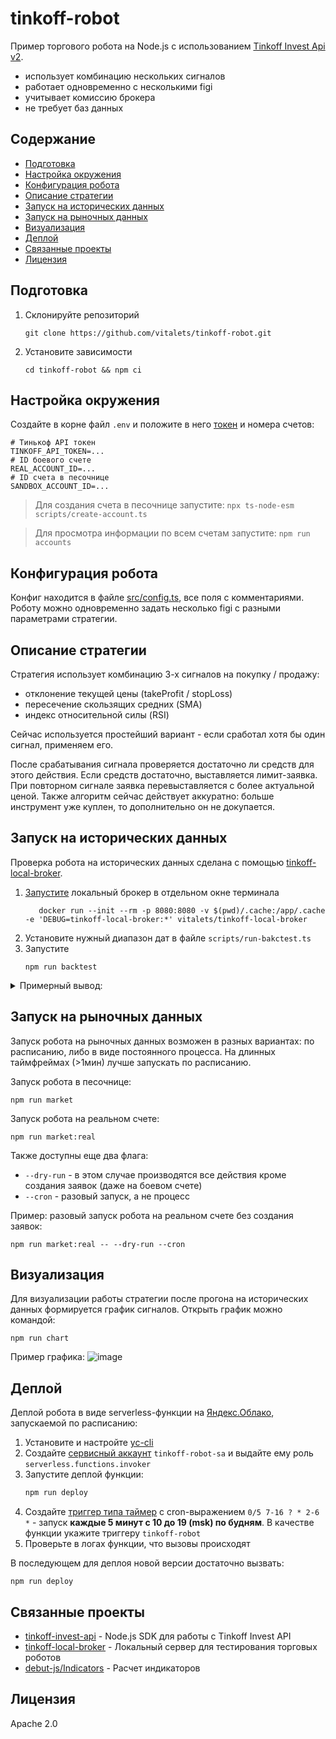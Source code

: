 # tinkoff-robot
Пример торгового робота на Node.js с использованием [Tinkoff Invest Api v2](https://tinkoff.github.io/investAPI/).

* использует комбинацию нескольких сигналов
* работает одновременно с несколькими figi
* учитывает комиссию брокера
* не требует баз данных

## Содержание

<!-- toc -->

- [Подготовка](#%D0%BF%D0%BE%D0%B4%D0%B3%D0%BE%D1%82%D0%BE%D0%B2%D0%BA%D0%B0)
- [Настройка окружения](#%D0%BD%D0%B0%D1%81%D1%82%D1%80%D0%BE%D0%B9%D0%BA%D0%B0-%D0%BE%D0%BA%D1%80%D1%83%D0%B6%D0%B5%D0%BD%D0%B8%D1%8F)
- [Конфигурация робота](#%D0%BA%D0%BE%D0%BD%D1%84%D0%B8%D0%B3%D1%83%D1%80%D0%B0%D1%86%D0%B8%D1%8F-%D1%80%D0%BE%D0%B1%D0%BE%D1%82%D0%B0)
- [Описание стратегии](#%D0%BE%D0%BF%D0%B8%D1%81%D0%B0%D0%BD%D0%B8%D0%B5-%D1%81%D1%82%D1%80%D0%B0%D1%82%D0%B5%D0%B3%D0%B8%D0%B8)
- [Запуск на исторических данных](#%D0%B7%D0%B0%D0%BF%D1%83%D1%81%D0%BA-%D0%BD%D0%B0-%D0%B8%D1%81%D1%82%D0%BE%D1%80%D0%B8%D1%87%D0%B5%D1%81%D0%BA%D0%B8%D1%85-%D0%B4%D0%B0%D0%BD%D0%BD%D1%8B%D1%85)
- [Запуск на рыночных данных](#%D0%B7%D0%B0%D0%BF%D1%83%D1%81%D0%BA-%D0%BD%D0%B0-%D1%80%D1%8B%D0%BD%D0%BE%D1%87%D0%BD%D1%8B%D1%85-%D0%B4%D0%B0%D0%BD%D0%BD%D1%8B%D1%85)
- [Визуализация](#%D0%B2%D0%B8%D0%B7%D1%83%D0%B0%D0%BB%D0%B8%D0%B7%D0%B0%D1%86%D0%B8%D1%8F)
- [Деплой](#%D0%B4%D0%B5%D0%BF%D0%BB%D0%BE%D0%B9)
- [Связанные проекты](#%D1%81%D0%B2%D1%8F%D0%B7%D0%B0%D0%BD%D0%BD%D1%8B%D0%B5-%D0%BF%D1%80%D0%BE%D0%B5%D0%BA%D1%82%D1%8B)
- [Лицензия](#%D0%BB%D0%B8%D1%86%D0%B5%D0%BD%D0%B7%D0%B8%D1%8F)

<!-- tocstop -->

## Подготовка
1. Склонируйте репозиторий
   ```
   git clone https://github.com/vitalets/tinkoff-robot.git
   ```
2. Установите зависимости
   ```
   cd tinkoff-robot && npm ci
   ```

## Настройка окружения
Создайте в корне файл `.env` и положите в него [токен](https://tinkoff.github.io/investAPI/token/) и номера счетов:
```
# Тинькоф API токен
TINKOFF_API_TOKEN=...
# ID боевого счете
REAL_ACCOUNT_ID=...
# ID счета в песочнице
SANDBOX_ACCOUNT_ID=...
```

> Для создания счета в песочнице запустите: `npx ts-node-esm scripts/create-account.ts`

> Для просмотра информации по всем счетам запустите: `npm run accounts`

## Конфигурация робота
Конфиг находится в файле [src/config.ts](src/config.ts), все поля с комментариями.
Роботу можно одновременно задать несколько figi с разными параметрами стратегии.

## Описание стратегии
Cтратегия использует комбинацию 3-х сигналов на покупку / продажу:

* отклонение текущей цены (takeProfit / stopLoss)
* пересечение скользящих средних (SMA)
* индекс относительной силы (RSI)

Сейчас используется простейший вариант - если сработал хотя бы один сигнал, применяем его.

После срабатывания сигнала проверяется достаточно ли средств для этого действия.
Если средств достаточно, выставляется лимит-заявка.
При повторном сигнале заявка перевыставляется с более актуальной ценой.
Также алгоритм сейчас действует аккуратно: больше инструмент уже куплен, то дополнительно он не докупается.

## Запуск на исторических данных
Проверка робота на исторических данных сделана с помощью [tinkoff-local-broker](https://github.com/vitalets/tinkoff-local-broker).

1. [Запустите](https://github.com/vitalets/tinkoff-local-broker#запуск-сервера) локальный брокер в отдельном окне терминала
   ```batch
      docker run --init --rm -p 8080:8080 -v $(pwd)/.cache:/app/.cache -e 'DEBUG=tinkoff-local-broker:*' vitalets/tinkoff-local-broker
      ```
2. Установите нужный диапазон дат в файле `scripts/run-bakctest.ts`
3. Запустите
   ```
   npm run backtest
   ```

<details>
<summary>Примерный вывод:</summary>

```
[robot]: Запуск робота (песочница)
[portfolio]: Позиции загружены: 1
[portfolio]:      BBG004731354 1 x 401.05
[orders]: Заявки загружены: 0
[instrument_BBG004731354]: Загружаю 31 свечей для ROSN ...
[instrument_BBG004731354]: Свечи загружены: 525, текущая цена: 409
[strategy_BBG004731354]: Сигналы: profit=wait, rsi=wait, sma=wait (29.04.2022, 18:49:00)
Операции:
     29.04.2022, 15:54:00 Покупка ЦБ BBG004731354 (1) -404.3 rub
     29.04.2022, 16:04:00 Продажа ЦБ BBG004731354 (1) 403.95 rub
     29.04.2022, 16:35:00 Покупка ЦБ BBG004731354 (1) -404.05 rub
     29.04.2022, 17:11:00 Продажа ЦБ BBG004731354 (1) 406.1 rub
     29.04.2022, 18:11:00 Покупка ЦБ BBG004731354 (1) -408.9 rub
Прибыль: -0.010868%
```
</details>

## Запуск на рыночных данных
Запуск робота на рыночных данных возможен в разных вариантах: по расписанию, либо в виде постоянного процесса.
На длинных таймфреймах (>1мин) лучше запускать по расписанию.

Запуск робота в песочнице:
```
npm run market
```

Запуск робота на реальном счете:
```
npm run market:real
```

Также доступны еще два флага:
* `--dry-run` - в этом случае производятся все действия кроме создания заявок (даже на боевом счете)
* `--cron` - разовый запуск, а не процесс

Пример: разовый запуск робота на реальном счете без создания заявок:
```
npm run market:real -- --dry-run --cron
```

## Визуализация
Для визуализации работы стратегии после прогона на исторических данных формируется график сигналов.
Открыть график можно командой:
```
npm run chart
```

Пример графика:
![image](https://user-images.githubusercontent.com/1473072/169903600-3996ffbb-a980-4578-ae43-e5f2e5205dff.png)

## Деплой
Деплой робота в виде serverless-функции на [Яндекс.Облако](https://cloud.yandex.ru/), запускаемой по расписанию:

1. Установите и настройте [yc-cli](https://cloud.yandex.ru/docs/cli/quickstart)
2. Создайте [сервисный аккаунт](https://cloud.yandex.ru/docs/iam/operations/sa/create) `tinkoff-robot-sa` и выдайте ему роль `serverless.functions.invoker`
3. Запустите деплой функции:
   ```bash
   npm run deploy
   ```
4. Создайте [триггер типа таймер](https://cloud.yandex.ru/docs/functions/concepts/trigger/timer) с cron-выражением `0/5 7-16 ? * 2-6 *` - запуск **каждые 5 минут с 10 до 19 (msk) по будням**. В качестве функции укажите триггеру `tinkoff-robot`
5. Проверьте в логах функции, что вызовы происходят

В последующем для деплоя новой версии достаточно вызвать:
```
npm run deploy
```

## Связанные проекты
* [tinkoff-invest-api](https://github.com/vitalets/tinkoff-invest-api) - Node.js SDK для работы с Tinkoff Invest API
* [tinkoff-local-broker](https://github.com/vitalets/tinkoff-local-broker) - Локальный сервер для тестирования торговых роботов
* [debut-js/Indicators](https://github.com/debut-js/Indicators) - Расчет индикаторов

## Лицензия
Apache 2.0
